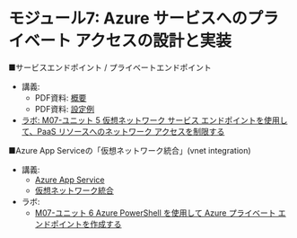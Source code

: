 # モジュール7: Azure サービスへのプライベート アクセスの設計と実装

■サービスエンドポイント / プライベートエンドポイント

- 講義:
  - PDF資料: [概要](../AZ-104/pdf/mod06/サービスエンドポイントvsプライベートエンドポイント.pdf)
  - PDF資料: [設定例](../AZ-500/pdf/mod2/サービスエンドポイントとプライベートエンドポイント設定例.pdf)
- [ラボ: M07-ユニット 5 仮想ネットワーク サービス エンドポイントを使用して、PaaS リソースへのネットワーク アクセスを制限する](lab-m07-u05.md)

■Azure App Serviceの「仮想ネットワーク統合」(vnet integration)

- 講義:
  - [Azure App Service](../AZ-305/app-service.md)
  - [仮想ネットワーク統合](vnet-integration.md)
- ラボ:
  - [M07-ユニット 6 Azure PowerShell を使用して Azure プライベート エンドポイントを作成する](lab-m07-u06.md)
